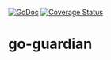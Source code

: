 [![GoDoc](https://godoc.org/github.com/shaj13/go-guardian?status.svg)](https://godoc.org/github.com/shaj13/go-guardian)
[![Coverage Status](https://coveralls.io/repos/github/shaj13/go-guardian/badge.svg?branch=master)](https://coveralls.io/github/shaj13/go-guardian?branch=master)
# go-guardian
